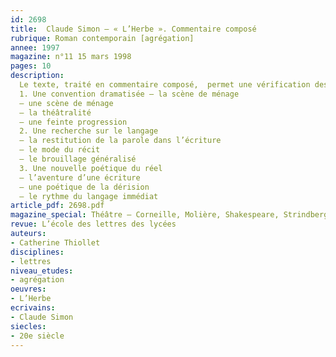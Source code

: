 ```yaml
---
id: 2698
title:  Claude Simon – « L’Herbe ». Commentaire composé
rubrique: Roman contemporain [agrégation]
annee: 1997
magazine: n°11 15 mars 1998
pages: 10
description: 
  Le texte, traité en commentaire composé,  permet une vérification des connaissances sur l’énonciation, l’insertion du discours dans le récit, et soulève la question de la «mimesis» de la parole dans l’écriture.
  1. Une convention dramatisée – la scène de ménage
  – une scène de ménage
  – la théâtralité
  – une feinte progression
  2. Une recherche sur le langage
  – la restitution de la parole dans l’écriture
  – le mode du récit
  – le brouillage généralisé
  3. Une nouvelle poétique du réel
  – l’aventure d’une écriture
  – une poétique de la dérision
  – le rythme du langage immédiat
article_pdf: 2698.pdf
magazine_special: Théâtre – Corneille, Molière, Shakespeare, Strindberg
revue: L’école des lettres des lycées
auteurs:
- Catherine Thiollet
disciplines:
- lettres
niveau_etudes:
- agrégation
oeuvres:
- L’Herbe
ecrivains:
- Claude Simon
siecles:
- 20e siècle
---
```

